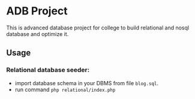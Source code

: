 # ADB Project

This is advanced database project for college to build relational and nosql database and optimize it.

## Usage

### Relational database seeder:

- import database schema in your DBMS from file `blog.sql`.
- run command `php relational/index.php`
